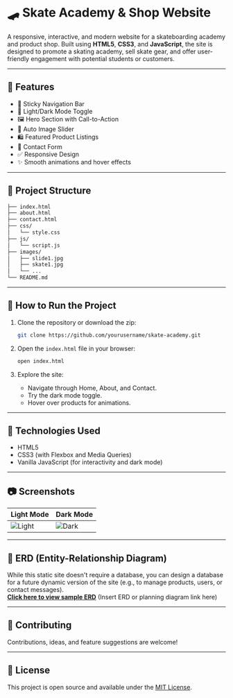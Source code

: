 
# 🛹 Skate Academy & Shop Website

A responsive, interactive, and modern website for a skateboarding academy and product shop. Built using **HTML5**, **CSS3**, and **JavaScript**, the site is designed to promote a skating academy, sell skate gear, and offer user-friendly engagement with potential students or customers.

---

## 📌 Features

- 🧭 Sticky Navigation Bar
- 🎨 Light/Dark Mode Toggle
- 🖼️ Hero Section with Call-to-Action
- 📸 Auto Image Slider
- 🛍️ Featured Product Listings
- 🧾 Contact Form
- ✅ Responsive Design
- ✨ Smooth animations and hover effects

---

## 📂 Project Structure

```bash
├── index.html
├── about.html
├── contact.html
├── css/
│   └── style.css
├── js/
│   └── script.js
├── images/
│   ├── slide1.jpg
│   ├── skate1.jpg
│   └── ...
└── README.md
```

---

## 🚀 How to Run the Project

1. Clone the repository or download the zip:
   ```bash
   git clone https://github.com/yourusername/skate-academy.git
   ```

2. Open the `index.html` file in your browser:
   ```bash
   open index.html
   ```

3. Explore the site:
   - Navigate through Home, About, and Contact.
   - Try the dark mode toggle.
   - Hover over products for animations.

---

## 🧠 Technologies Used

- HTML5
- CSS3 (with Flexbox and Media Queries)
- Vanilla JavaScript (for interactivity and dark mode)

---

## 📷 Screenshots

| Light Mode | Dark Mode |
|------------|-----------|
| ![Light](images/screenshot-light.png) | ![Dark](images/screenshot-dark.png) |

---

## 📐 ERD (Entity-Relationship Diagram)

While this static site doesn't require a database, you can design a database for a future dynamic version of the site (e.g., to manage products, users, or contact messages).  
**[Click here to view sample ERD](#)** (Insert ERD or planning diagram link here)

---

## 🤝 Contributing

Contributions, ideas, and feature suggestions are welcome!

---

## 📄 License

This project is open source and available under the [MIT License](LICENSE).
